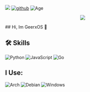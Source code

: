 ![](https://komarev.com/ghpvc/?username=GeerxOS)
  [![github](https://img.shields.io/github/followers/GeerxOS?label=follow&style=social)](https://github.com/GeerxOS) 
      ![Age](https://shields.io/badge/Age-18-black)
<p align="center">
  <samp>
    <img src="https://media.discordapp.net/attachments/1133432207369850981/1135642245945643018/pokemon_pixel.gif">
</samp><br>
</p>
## Hi, Im GeerxOS 👋

## 🛠 Skills

![Python](https://img.shields.io/badge/python-3670A0?style=for-the-badge&logo=python&logoColor=ffdd54) ![JavaScript](https://img.shields.io/badge/javascript-%23323330.svg?style=for-the-badge&logo=javascript&logoColor=%23F7DF1E) ![Go](https://img.shields.io/badge/go-%2300ADD8.svg?style=for-the-badge&logo=go&logoColor=white)

## I Use:
![Arch](https://img.shields.io/badge/Arch%20Linux-1793D1?logo=arch-linux&logoColor=fff&style=for-the-badge) ![Debian](https://img.shields.io/badge/Debian-D70A53?style=for-the-badge&logo=debian&logoColor=white) ![Windows](https://img.shields.io/badge/Windows-0078D6?style=for-the-badge&logo=windows&logoColor=white)
